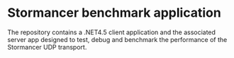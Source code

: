 Stormancer benchmark application
================================

The repository contains a .NET4.5 client application and the associated server app designed to test, debug and benchmark the performance
of the Stormancer UDP transport.
